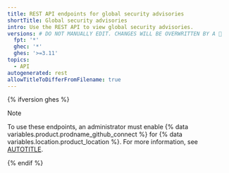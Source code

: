```yaml
---
title: REST API endpoints for global security advisories
shortTitle: Global security advisories
intro: Use the REST API to view global security advisories.
versions: # DO NOT MANUALLY EDIT. CHANGES WILL BE OVERWRITTEN BY A 🤖
  fpt: '*'
  ghec: '*'
  ghes: '>=3.11'
topics:
  - API
autogenerated: rest
allowTitleToDifferFromFilename: true
---
```


{% ifversion ghes %}

> [!NOTE]
> To use these endpoints, an administrator must enable {% data variables.product.prodname_github_connect %} for {% data variables.location.product_location %}. For more information, see [AUTOTITLE](/code-security/security-advisories/global-security-advisories/browsing-security-advisories-in-the-github-advisory-database#accessing-the-local-advisory-database-on-your-github-enterprise-server-instance).

{% endif %}

<!-- Content after this section is automatically generated -->
